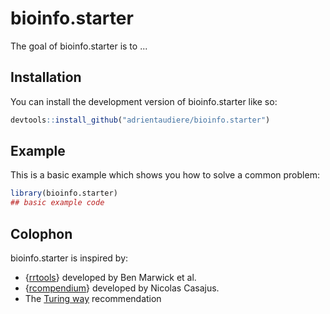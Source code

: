 # bioinfo.starter

<!-- badges: start -->

<!-- badges: end -->

The goal of bioinfo.starter is to ...

## Installation

You can install the development version of bioinfo.starter like so:

``` r
devtools::install_github("adrientaudiere/bioinfo.starter")
```

## Example

This is a basic example which shows you how to solve a common problem:

``` r
library(bioinfo.starter)
## basic example code
```

## Colophon

bioinfo.starter is inspired by:
- {[rrtools]()} developed by Ben Marwick et al.
- {[rcompendium](https://frbcesab.github.io/rcompendium/)} developed by Nicolas Casajus.
- The [Turing way](https://the-turing-way.netlify.app/) recommendation

<!-- 

## Docker recipe

### For each new build

```sh
version_build=0.1.7
docker build -t adrienta/mycea_starter:$version_build -t adrienta/mycea_starter:latest --build-arg CACHE_DATE="$(date)" .

docker push adrienta/mycea_starter:$version_build --all-tags
```


#### Exemple avec projet XXXX

```sh
docker run --rm --env PROJECT="XXXX" -p 8787:8787 -e PASSWORD=221310 -e ROOT=TRUE -ti -v /media/adrien/homeMX3/kDrive/BIO_INFO/data_raw_mycea:/home/rstudio/data/data_raw:ro -v /home/adrien/Nextcloud/IdEst/Projets/BIOINFORMATIQUE/Mycea/Rendus_clients_RetD/ANALYSES_JANVIER_2024:/home/rstudio/data/  adrienta/mycea_starter:latest
```

```sh
mv Dossier_analyse ${PROJECT}
cd ${PROJECT}/

bash ${FOLDER}${PROJECT}/init.sh --sam_data ${FOLDER}/data/sam_data_pont_a_mousson.csv --name_folder $PROJECT  --raw_data ${FOLDER}/data/data_raw --min_reads_samp 0 --path_folder ${FOLDER} --path_params ${FOLDER}data/pont_a_mousson.yaml

Rscript run.R
```
-->

